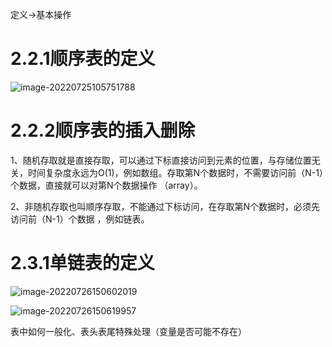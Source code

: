 定义→基本操作



# 2.2.1顺序表的定义

![image-20220725105751788](C:\Users\GoryPww\AppData\Roaming\Typora\typora-user-images\image-20220725105751788.png)

# 2.2.2顺序表的插入删除

1、随机存取就是直接存取，可以通过下标直接访问到元素的位置，与存储位置无关，时间复杂度永远为O(1)，例如数组。存取第N个数据时，不需要访问前（N-1）个数据，直接就可以对第N个数据操作 （array）。

2、非随机存取也叫顺序存取，不能通过下标访问，在存取第N个数据时，必须先访问前（N-1）个数据 ，例如链表。

# 2.3.1单链表的定义

![image-20220726150602019](C:\Users\GoryPww\AppData\Roaming\Typora\typora-user-images\image-20220726150602019.png)

![image-20220726150619957](C:\Users\GoryPww\AppData\Roaming\Typora\typora-user-images\image-20220726150619957.png)

表中如何一般化、表头表尾特殊处理（变量是否可能不存在）


